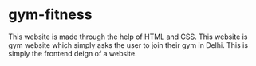 # gym-fitness
This website is made through the help of HTML and CSS.
This website is gym website which simply asks the user to join their gym in Delhi.
This is simply the frontend deign of a website.
